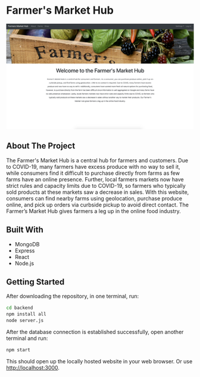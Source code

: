 # Farmer's Market Hub

<p align="center">
  <img src="src/assets/home.jpg" width="800" title="hover text">
</p>


## About The Project

The Farmer's Market Hub is a central hub for farmers and customers. Due to COVID-19, many farmers have excess produce with no way to sell it, while consumers find it difficult to purchase directly from farms as few farms have an online presence. Further, local farmers markets now have strict rules and capacity limits due to COVID-19, so farmers who typically sold products at these markets saw a decrease in sales. With this website, consumers can find nearby farms using geolocation, purchase produce online, and pick up orders via curbside pickup to avoid direct contact. The Farmer’s Market Hub gives farmers a leg up in the online food industry.

## Built With
* MongoDB
* Express
* React
* Node.js

## Getting Started
After downloading the repository, in one terminal, run:
```sh
cd backend
npm install all
node server.js
```

After the database connection is established successfully, open another terminal and run:

```sh
npm start
```

This should open up the locally hosted website in your web browser. Or use [http://localhost:3000](http://localhost:3000). 

